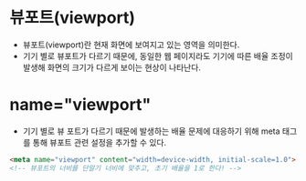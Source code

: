 # 뷰포트(viewport)

- 뷰포트(viewport)란 현재 화면에 보여지고 있는 영역을 의미한다.
- 기기 별로 뷰포트가 다르기 때문에, 동일한 웹 페이지라도 기기에 따른 배율 조정이 발생해 화면의 크기가 다르게 보이는 현상이 나타난다.

# name="viewport"

- 기기 별로 뷰 포트가 다르기 때문에 발생하는 배율 문제에 대응하기 위해 meta 태그를 통해 뷰포트 관련 설정을 추가할 수 있다.

```html
<meta name="viewport" content="width=device-width, initial-scale=1.0">
<!-- 뷰포트의 너비를 단말기 너비에 맞추고, 초기 배율을 1로 한다! -->
```